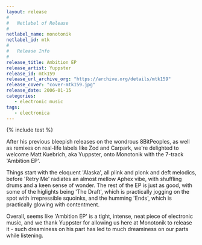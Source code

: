 ```yaml
---
layout: release
#
#   Netlabel of Release
#
netlabel_name: monotonik
netlabel_id: mtk
#
#   Release Info
#
release_title: Ambition EP
release_artist: Yuppster
release_id: mtk159
release_url_archive_org: "https://archive.org/details/mtk159"
release_cover: "cover-mtk159.jpg"
release_date: 2006-01-15
categories:
   - electronic music
tags:
   - electronica
---
```

{% include test %}

After his previous bleepish releases on the wondrous 8BitPeoples, as well as remixes on real-life labels like Zod and Carpark, we're delighted to welcome Matt Kuebrich, aka Yuppster, onto Monotonik with the 7-track 'Ambition EP'.

Things start with the eloquent 'Alaska', all plink and plonk and deft melodics, before 'Retry Me' radiates an almost mellow Aphex vibe, with shuffling drums and a keen sense of wonder. The rest of the EP is just as good, with some of the higlights being 'The Draft', which is practically jogging on the spot with irrepressible squoinks, and the humming 'Ends', which is practically glowing with contentment.

Overall, seems like 'Ambition EP' is a tight, intense, neat piece of electronic music, and we thank Yuppster for allowing us here at Monotonik to release it - such dreaminess on his part has led to much dreaminess on our parts while listening.


